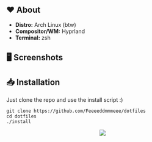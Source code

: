 ## :heart: About
- **Distro:** Arch Linux (btw)
- **Compositor/WM:** Hyprland
- **Terminal:** zsh

## :desktop_computer: Screenshots


## :inbox_tray: Installation
Just clone the repo and use the install script :)
```
git clone https://github.com/Feeeeddmmmeee/dotfiles
cd dotfiles
./install
```

<p align="center">
    <img src="https://github.com/catppuccin/catppuccin/blob/main/assets/footers/gray0_ctp_on_line.png?raw=true"
</p>
